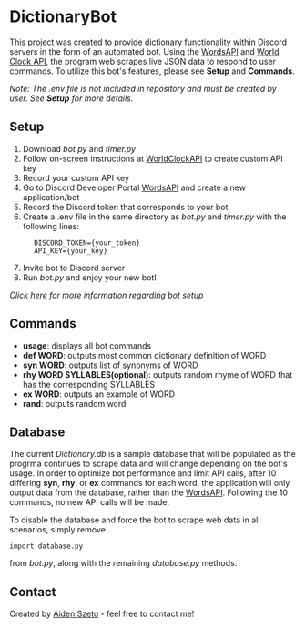 # DictionaryBot
This project was created to provide dictionary functionality within Discord servers in the form of an automated bot. Using the [WordsAPI](https://www.wordsapi.com/) and [World Clock API](http://worldclockapi.com/), the program web scrapes live JSON data to respond to user commands. To utilize this bot's features, please see **Setup** and **Commands**.

*Note: The .env file is not included in repository and must be created by user. See **Setup** for more details.*
## Setup
1. Download *bot.py* and *timer.py*
2. Follow on-screen instructions at [WorldClockAPI](http://worldclockapi.com/) to create custom API key
3. Record your custom API key
4. Go to Discord Developer Portal [WordsAPI](https://discord.com/developers/applications) and create a new application/bot
5. Record the Discord token that corresponds to your bot
6. Create a .env file in the same directory as *bot.py* and *timer.py* with the following lines: 
```
      DISCORD_TOKEN={your_token}
      API_KEY={your_key}
```      
7. Invite bot to Discord server
8. Run *bot.py* and enjoy your new bot!

*Click [here](https://realpython.com/how-to-make-a-discord-bot-python/#how-to-make-a-discord-bot-in-python) for more information regarding bot setup*
## Commands
- **usage**: displays all bot commands 
- **def WORD**: outputs most common dictionary definition of WORD
- **syn WORD**: outputs list of synonyms of WORD
- **rhy WORD SYLLABLES(optional)**: outputs random rhyme of WORD that has the corresponding SYLLABLES
- **ex WORD**: outputs an example of WORD
- **rand**: outputs random word
## Database
The current *Dictionary.db* is a sample database that will be populated as the progrma continues to scrape data and will change depending on the bot's usage. In order to optimize bot performance and limit API calls, after 10 differing **syn**, **rhy**, or **ex** commands for each word, the application will only output data from the database, rather than the [WordsAPI](https://www.wordsapi.com/). Following the 10 commands, no new API calls will be made.

To disable the database and force the bot to scrape web data in all scenarios, simply remove
```
import database.py
```
from *bot.py*, along with the remaining *database.py* methods.
## Contact
Created by [Aiden Szeto](https://www.linkedin.com/in/aidenszeto/) - feel free to contact me!
